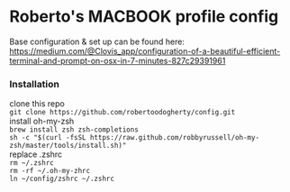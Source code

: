 # Roberto's MACBOOK profile config

Base configuration & set up can be found here:   
https://medium.com/@Clovis_app/configuration-of-a-beautiful-efficient-terminal-and-prompt-on-osx-in-7-minutes-827c29391961   

### Installation   
clone this repo    
	`git clone https://github.com/robertoodogherty/config.git`   
install oh-my-zsh    
	`brew install zsh zsh-completions`     
	`sh -c "$(curl -fsSL https://raw.github.com/robbyrussell/oh-my-zsh/master/tools/install.sh)"`   
replace .zshrc   
	`rm ~/.zshrc`   
	`rm -rf ~/.oh-my-zhrc`   
	`ln ~/config/zshrc ~/.zshrc`   


